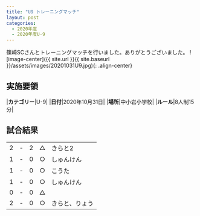 ```yaml
---
title: "U9 トレーニングマッチ"
layout: post
categories:
  - 2020年度
  - 2020年度U-9
---
```


篠崎SCさんとトレーニングマッチを行いました。ありがとうございました。
![image-center]({{ site.url }}{{ site.baseurl }}/assets/images/20201031U9.jpg){: .align-center}

## 実施要領

|**カテゴリー**|U-9|
|**日付**|2020年10月31日|
|**場所**|中小岩小学校|
|**ルール**|8人制15分|

## 試合結果

|    |   |    |    |         |
|:--:|:-:|:--:|:--:|:--------|
|    2| - |   2|△|きらと2|
|    1| - |   0|○|しゅんけん|
|    1| - |   0|○|こうた|
|    1| - |   0|○|しゅんけん|
|    0| - |   0|△||
|    2| - |   0|○|きらと、りょう|
